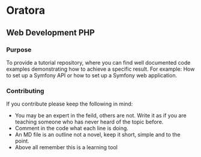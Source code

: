 # Oratora
## Web Development PHP

### Purpose
To provide a tutorial repository, where you can find well documented code examples demonstrating how to achieve a specific result.
For example: How to set up a Symfony API or how to set up a Symfony web application. 

### Contributing
If you contribute please keep the following in mind:

- You may be an expert in the feild, others are not. Write it as if you are teaching someone who has never heard of the topic before. 
- Comment in the code what each line is doing. 
- An MD file is an outline not a novel, keep it short, simple and to the point.
- Above all remember this is a learning tool  
